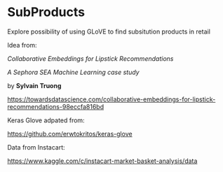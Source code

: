 # SubProducts
Explore possibility of using GLoVE to find subsitution products in retail

Idea from: 

*Collaborative Embeddings for Lipstick Recommendations*

*A Sephora SEA Machine Learning case study*

by **Sylvain Truong**

https://towardsdatascience.com/collaborative-embeddings-for-lipstick-recommendations-98eccfa816bd



Keras Glove adpated from:

https://github.com/erwtokritos/keras-glove


Data from Instacart:

https://www.kaggle.com/c/instacart-market-basket-analysis/data